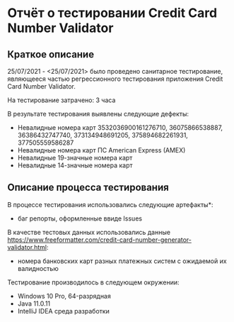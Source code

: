 # Отчёт о тестировании Credit Card Number Validator

## Краткое описание

25/07/2021 - <25/07/2021> было проведено санитарное тестирование, являющееся частью регрессионного тестирования приложения Credit Card Number Validator.

На тестирование затрачено: 3 часа

В результате тестирования выявлены следующие дефекты:
* Невалидные номера карт 3532036900161276710, 36075866538887, 36386432747740, 373134948691205, 375894682261931, 377505559586287 
* Невалидные номера карт ПС American Express (AMEX)
* Невалидные 19-значные номера карт
* Невалидные 14-значные номера карт

## Описание процесса тестирования

В процессе тестирования использовались следующие артефакты*:
* баг репорты, оформленные ввиде Issues



В качестве тестовых данных использовались данные https://www.freeformatter.com/credit-card-number-generator-validator.html:
* номера банковских карт разных платежных систем с ожидаемой их валидностью


Тестирование производилось в следующем окружении:
* Windows 10 Pro, 64-разрядная 
* Java 11.0.11
* IntelliJ IDEA среда разработки